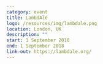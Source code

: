 ```yaml
---
category: event
title: LambdAle
logo: /resources/img/lambdale.png
location: London, UK
description: ""
start: 1 September 2018
end: 1 September 2018
link-out: https://lambdale.org/
---
```

